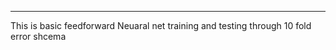 *********************
This is basic feedforward Neuaral net training and testing through 10 fold error shcema
